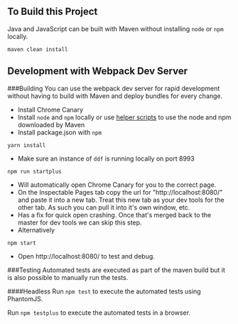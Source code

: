 
## To Build this Project

Java and JavaScript can be built with Maven without installing `node` or `npm` locally.

```
maven clean install
```

## Development with Webpack Dev Server

###Building
You can use the webpack dev server for rapid development without having to build with Maven and deploy bundles for every change.

* Install Chrome Canary
* Install `node` and `npm` locally or use [helper scripts](https://github.com/eirslett/frontend-maven-plugin#helper-scripts) to use the node and npm downloaded by Maven
* Install package.json with `npm`

```
yarn install
```
* Make sure an instance of `ddf` is running locally on port 8993

```
npm run startplus
```
* Will automatically open Chrome Canary for you to the correct page.
* On the Inspectable Pages tab copy the url for "http://localhost:8080/" and paste it into a new tab.  Treat this new tab as your dev tools for the other tab.  As such you can pull it into it's own window, etc.  
* Has a fix for quick open crashing.  Once that's merged back to the master for dev tools we can skip this step.
* Alternatively
```
npm start
```
* Open http://localhost:8080/ to test and debug.


###Testing
Automated tests are executed as part of the maven build but it is also possible to manually run 
the tests.

####Headless
Run `npm test` to execute the automated tests using PhantomJS.

Run `npm testplus` to execute the automated tests in a browser.

